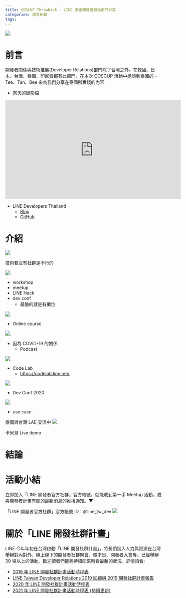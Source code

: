 ```yaml
---
title: COSCUP Throwback - LINE 泰國開發者關係部門分享
categories: 學習紀錄
tags:
---
```


<style>
  section.compact {
    font-size: 150%  
  }
  img[alt~="center"] {
    display: block;
    margin: 0 auto;
  }
</style>


![](https://nijialin.com/images/2021/coscup/th/0-1.png)

# 前言
開發者關係與技術推廣(Developer Relations)部門除了台灣之外，在韓國、日本、台灣、泰國、印尼皆都有此部門，在本次 COSCUP 活動中邀請到泰國的 - Tee、Tan、Bee 來為我們分享在泰國所實踐的內容

- 當天的錄影檔

<iframe width="560" height="315" src="https://www.youtube.com/embed/iq0nSph2ZNk?start=820" title="YouTube video player" frameborder="0" allow="accelerometer; autoplay; clipboard-write; encrypted-media; gyroscope; picture-in-picture" allowfullscreen></iframe>

<!-- more -->

- LINE Developers Thailand
  - [Blog](https://medium.com/linedevth)
  - [GitHub](https://github.com/linedevth)

# 介紹

![](https://nijialin.com/images/2021/coscup/th/0-2.png)

技術若沒有社群是不行的


![](https://nijialin.com/images/2021/coscup/th/0-3.png)

- workshop
- meetup
- LINE Hack
- dev conf
  - 最酷的就是有攤位

![](https://nijialin.com/images/2021/coscup/th/0-4.png)
- Online course

![](https://nijialin.com/images/2021/coscup/th/0-5.png)

- 因為 COVID-19 的關係
  - Podcast


![](https://nijialin.com/images/2021/coscup/th/0-6.png)
- Code Lab
  - https://codelab.line.me/

![](https://nijialin.com/images/2021/coscup/th/0-7.png)

- Dev Conf 2020

![](https://nijialin.com/images/2021/coscup/th/0-8.JPG)
- use case

泰國與台灣 LAE 交流中
![](https://nijialin.com/images/2021/coscup/th/2.jpeg)


卡米哥 Live demo


# 結論

# 活動小結

立即加入「LINE 開發者官方社群」官方帳號，就能收到第一手 Meetup 活動，或與開發者計畫有關的最新消息的推播通知。▼

「LINE 開發者官方社群」官方帳號 ID：@line_tw_dev
![](https://www.evanlin.com/images/2020/line-tw-dev-qr.png)

# 關於「LINE 開發社群計畫」

LINE 今年年初在台灣啟動「LINE 開發社群計畫」，將長期投入人力與資源在台灣舉辦對內對外、線上線下的開發者社群聚會、徵才日、開發者大會等，已經舉辦 30 場以上的活動。歡迎讀者們能夠持續回來察看最新的狀況。詳情請看:

- [2019 年 LINE 開發社群計畫活動時程表](https://engineering.linecorp.com/zh-hant/blog/line-taiwan-developer-relations-2019-plan/)
- [LINE Taiwan Developer Relations 2019 回顧與 2019 開發社群計畫報告](https://engineering.linecorp.com/zh-hant/blog/line-taiwan-developer-relations-2019/)
- [2020 年 LINE 開發社群計畫活動時程表](https://engineering.linecorp.com/zh-hant/blog/2020-line-tw-devrel/)
- [2021 年 LINE 開發社群計畫活動時程表 (持續更新)](https://engineering.linecorp.com/zh-hant/blog/2021-line-tw-devrel/)
